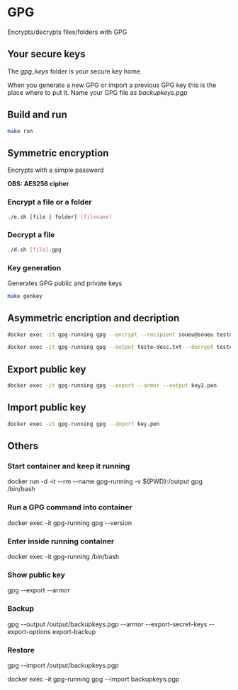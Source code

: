 # GPG

Encrypts/decrypts files/folders with GPG 

## Your secure keys

The *gpg_keys* folder is your secure key home

When you generate a new GPG or import a previous GPG key this is the place where to put it. Name your GPG file as *backupkeys.pgp*

## Build and run 

```bash
make run
```
## Symmetric encryption

Encrypts with a simple password

**OBS: AES256 cipher**
### Encrypt a file or a folder

```bash
./e.sh [file | folder] [filename]
```

### Decrypt a file

```bash
./d.sh [file].gpg
```

### Key generation

Generates GPG public and private keys

```bash
make genkey
```

## Asymmetric encription and decription

```bash
docker exec -it gpg-running gpg --encrypt --recipient soueu@soueu teste.txt

docker exec -it gpg-running gpg --output teste-desc.txt --decrypt teste.txt.gpg
```

## Export public key

```bash
docker exec -it gpg-running gpg --export --armor --output key2.pen
```

## Import public key

```bash
docker exec -it gpg-running gpg --import key.pen
```

## Others

### Start container and keep it running

docker run -d -it --rm --name gpg-running -v ${PWD}:/output gpg /bin/bash

### Run a GPG command into container

docker exec -it gpg-running gpg --version

### Enter inside running container

docker exec -it gpg-running /bin/bash

### Show public key

gpg --export --armor

### Backup

gpg --output /output/backupkeys.pgp --armor --export-secret-keys --export-options export-backup

### Restore

gpg --import /output/backupkeys.pgp

docker exec -it gpg-running gpg --import backupkeys.pgp